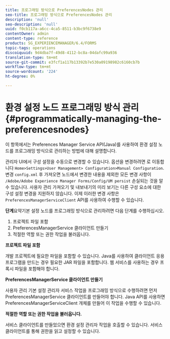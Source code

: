 ```yaml
---
title: 프로그래밍 방식으로 PreferencesNodes 관리
seo-title: 프로그래밍 방식으로 PreferencesNodes 관리
description: 'null'
seo-description: 'null'
uuid: f0cb117a-a6cc-4ca5-8511-b3bc9f6738e9
contentOwner: admin
content-type: reference
products: SG_EXPERIENCEMANAGER/6.4/FORMS
topic-tags: operations
discoiquuid: 9d4dba7f-49d8-4112-bc8a-04dafc99a936
translation-type: tm+mt
source-git-commit: e3fcf1a117b13392b7e530a09198982c6160cb7b
workflow-type: tm+mt
source-wordcount: '224'
ht-degree: 0%

---
```



# 환경 설정 노드 프로그래밍 방식 관리 {#programmatically-managing-the-preferencesnodes}

이 항목에서는 Preferences Manager Service API(Java)를 사용하여 환경 설정 노드를 프로그래밍 방식으로 관리하는 방법에 대해 설명합니다.

관리자 UI에서 구성 설정을 수동으로 변경할 수 있습니다. 옵션을 변경하려면 로 이동합니다 `Home>Settings>User Management> Configuration>Manual Configuration`. 변경 `config.xml` 후 가져오면 노드에서 변경한 내용을 제외한 모든 변경 사항이 `/Adobe/Adobe Experience Manager Forms/Config/UM persist` 손실되는 것을 알 수 있습니다. 사용자 관리 가져오기 및 내보내기의 미리 보기는 다른 구성 요소에 대한 구성 설정 변경을 지원하지 않습니다. 이제 이러한 변경 사항은 `PreferencesManagerServiceClient` API를 사용하여 수행할 수 있습니다.

**단계**&#x200B;요약기본 설정 노드를 프로그래밍 방식으로 관리하려면 다음 단계를 수행하십시오.

1. 프로젝트 파일 포함
1. PreferencesManagerService 클라이언트 만들기
1. 적절한 역할 또는 권한 작업을 불러옵니다.

**프로젝트 파일 포함**

개발 프로젝트에 필요한 파일을 포함할 수 있습니다. Java를 사용하여 클라이언트 응용 프로그램을 만드는 경우 필요한 JAR 파일을 포함합니다. 웹 서비스를 사용하는 경우 프록시 파일을 포함해야 합니다.

**PreferencesManagerService 클라이언트 만들기**

사용자 관리 기본 설정 관리자 서비스 작업을 프로그래밍 방식으로 수행하려면 먼저 PreferencesManagerService 클라이언트를 만들어야 합니다. Java API를 사용하면 PreferencesManagerServiceClient 개체를 만들어 이 작업을 수행할 수 있습니다.

**적절한 역할 또는 권한 작업을 불러옵니다.**

서비스 클라이언트를 만들었으면 환경 설정 관리자 작업을 호출할 수 있습니다. 서비스 클라이언트를 통해 권한을 읽고 설정할 수 있습니다.
